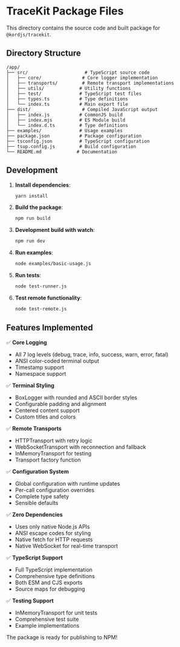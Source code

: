 # TraceKit Package Files

This directory contains the source code and built package for `@kordjs/tracekit`.

## Directory Structure

```
/app/
├── src/                     # TypeScript source code
│   ├── core/               # Core logger implementation
│   ├── transports/         # Remote transport implementations
│   ├── utils/             # Utility functions
│   ├── test/              # TypeScript test files
│   ├── types.ts           # Type definitions
│   └── index.ts           # Main export file
├── dist/                   # Compiled JavaScript output
│   ├── index.js           # CommonJS build
│   ├── index.mjs          # ES Module build
│   └── index.d.ts         # Type definitions
├── examples/              # Usage examples
├── package.json           # Package configuration
├── tsconfig.json          # TypeScript configuration
├── tsup.config.js         # Build configuration
└── README.md             # Documentation
```

## Development

1. **Install dependencies**:

      ```bash
      yarn install
      ```

2. **Build the package**:

      ```bash
      npm run build
      ```

3. **Development build with watch**:

      ```bash
      npm run dev
      ```

4. **Run examples**:

      ```bash
      node examples/basic-usage.js
      ```

5. **Run tests**:

      ```bash
      node test-runner.js
      ```

6. **Test remote functionality**:
      ```bash
      node test-remote.js
      ```

## Features Implemented

✅ **Core Logging**

- All 7 log levels (debug, trace, info, success, warn, error, fatal)
- ANSI color-coded terminal output
- Timestamp support
- Namespace support

✅ **Terminal Styling**

- BoxLogger with rounded and ASCII border styles
- Configurable padding and alignment
- Centered content support
- Custom titles and colors

✅ **Remote Transports**

- HTTPTransport with retry logic
- WebSocketTransport with reconnection and fallback
- InMemoryTransport for testing
- Transport factory function

✅ **Configuration System**

- Global configuration with runtime updates
- Per-call configuration overrides
- Complete type safety
- Sensible defaults

✅ **Zero Dependencies**

- Uses only native Node.js APIs
- ANSI escape codes for styling
- Native fetch for HTTP requests
- Native WebSocket for real-time transport

✅ **TypeScript Support**

- Full TypeScript implementation
- Comprehensive type definitions
- Both ESM and CJS exports
- Source maps for debugging

✅ **Testing Support**

- InMemoryTransport for unit tests
- Comprehensive test suite
- Example implementations

The package is ready for publishing to NPM!
